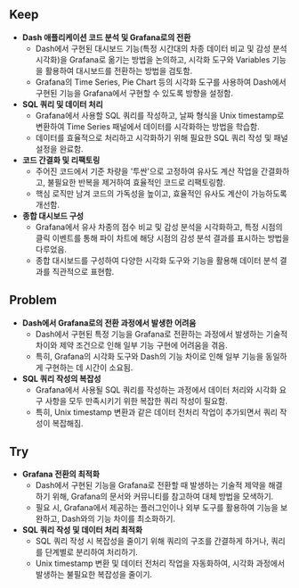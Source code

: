 
## Keep

- **Dash 애플리케이션 코드 분석 및 Grafana로의 전환**
    - Dash에서 구현된 대시보드 기능(특정 시간대의 차종 데이터 비교 및 감성 분석 시각화)을 Grafana로 옮기는 방법을 논의하고, 시각화 도구와 Variables 기능을 활용하여 대시보드를 전환하는 방법을 검토함.
    - Grafana의 Time Series, Pie Chart 등의 시각화 도구를 사용하여 Dash에서 구현된 기능을 Grafana에서 구현할 수 있도록 방향을 설정함.
- **SQL 쿼리 및 데이터 처리**
    - Grafana에서 사용할 SQL 쿼리를 작성하고, 날짜 형식을 Unix timestamp로 변환하여 Time Series 패널에서 데이터를 시각화하는 방법을 학습함.
    - 데이터를 효율적으로 처리하고 시각화하기 위해 필요한 SQL 쿼리 작성 및 패널 설정을 완료함.
- **코드 간결화 및 리팩토링**
    - 주어진 코드에서 기준 차량을 '투싼'으로 고정하여 유사도 계산 작업을 간결화하고, 불필요한 반복을 제거하여 효율적인 코드로 리팩토링함.
    - 핵심 로직만 남겨 코드의 가독성을 높이고, 효율적인 유사도 계산이 가능하도록 개선함.
- **종합 대시보드 구성**
    - Grafana에서 유사 차종의 점수 비교 및 감성 분석을 시각화하고, 특정 시점의 클릭 이벤트를 통해 파이 차트에 해당 시점의 감성 분석 결과를 표시하는 방법을 다루었음.
    - 종합 대시보드를 구성하여 다양한 시각화 도구와 기능을 활용해 데이터 분석 결과를 직관적으로 표현함.

## Problem

- **Dash에서 Grafana로의 전환 과정에서 발생한 어려움**
    - Dash에서 구현된 특정 기능을 Grafana로 전환하는 과정에서 발생하는 기술적 차이와 제약 조건으로 인해 일부 기능 구현에 어려움을 겪음.
    - 특히, Grafana의 시각화 도구와 Dash의 기능 차이로 인해 일부 기능을 동일하게 구현하는 데 시간이 소요됨.
- **SQL 쿼리 작성의 복잡성**
    - Grafana에서 사용될 SQL 쿼리를 작성하는 과정에서 데이터 처리와 시각화 요구 사항을 모두 만족시키기 위한 복잡한 쿼리 작성이 필요함.
    - 특히, Unix timestamp 변환과 같은 데이터 전처리 작업이 추가되면서 쿼리 작성이 복잡해짐.

## Try

- **Grafana 전환의 최적화**
    - Dash에서 구현된 기능을 Grafana로 전환할 때 발생하는 기술적 제약을 해결하기 위해, Grafana의 문서와 커뮤니티를 참고하여 대체 방법을 모색하기.
    - 필요 시, Grafana에서 제공하는 플러그인이나 외부 도구를 활용하여 기능을 보완하고, Dash와의 기능 차이를 최소화하기.
- **SQL 쿼리 작성 및 데이터 처리 최적화**
    - SQL 쿼리 작성 시 복잡성을 줄이기 위해 쿼리의 구조를 간결하게 하거나, 쿼리를 단계별로 분리하여 처리하기.
    - Unix timestamp 변환 및 데이터 전처리 작업을 자동화하여, 시각화 과정에서 발생하는 불필요한 복잡성을 줄이기.

##
